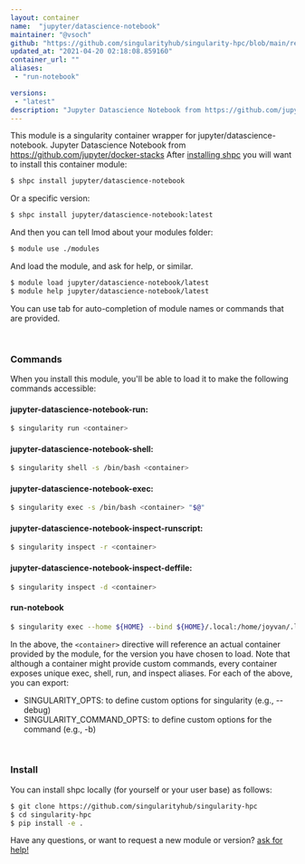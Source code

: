 ```yaml
---
layout: container
name:  "jupyter/datascience-notebook"
maintainer: "@vsoch"
github: "https://github.com/singularityhub/singularity-hpc/blob/main/registry/jupyter/datascience-notebook/container.yaml"
updated_at: "2021-04-20 02:18:08.859160"
container_url: ""
aliases:
 - "run-notebook"

versions:
 - "latest"
description: "Jupyter Datascience Notebook from https://github.com/jupyter/docker-stacks"
---
```


This module is a singularity container wrapper for jupyter/datascience-notebook.
Jupyter Datascience Notebook from https://github.com/jupyter/docker-stacks
After [installing shpc](#install) you will want to install this container module:

```bash
$ shpc install jupyter/datascience-notebook
```

Or a specific version:

```bash
$ shpc install jupyter/datascience-notebook:latest
```

And then you can tell lmod about your modules folder:

```bash
$ module use ./modules
```

And load the module, and ask for help, or similar.

```bash
$ module load jupyter/datascience-notebook/latest
$ module help jupyter/datascience-notebook/latest
```

You can use tab for auto-completion of module names or commands that are provided.

<br>

### Commands

When you install this module, you'll be able to load it to make the following commands accessible:

#### jupyter-datascience-notebook-run:

```bash
$ singularity run <container>
```

#### jupyter-datascience-notebook-shell:

```bash
$ singularity shell -s /bin/bash <container>
```

#### jupyter-datascience-notebook-exec:

```bash
$ singularity exec -s /bin/bash <container> "$@"
```

#### jupyter-datascience-notebook-inspect-runscript:

```bash
$ singularity inspect -r <container>
```

#### jupyter-datascience-notebook-inspect-deffile:

```bash
$ singularity inspect -d <container>
```


#### run-notebook
       
```bash
$ singularity exec --home ${HOME} --bind ${HOME}/.local:/home/joyvan/.local <container> jupyter notebook --no-browser --port=$(shuf -i 2000-65000 -n 1) --ip 0.0.0.0
```



In the above, the `<container>` directive will reference an actual container provided
by the module, for the version you have chosen to load. Note that although a container
might provide custom commands, every container exposes unique exec, shell, run, and
inspect aliases. For each of the above, you can export:

 - SINGULARITY_OPTS: to define custom options for singularity (e.g., --debug)
 - SINGULARITY_COMMAND_OPTS: to define custom options for the command (e.g., -b)

<br>
  
### Install

You can install shpc locally (for yourself or your user base) as follows:

```bash
$ git clone https://github.com/singularityhub/singularity-hpc
$ cd singularity-hpc
$ pip install -e .
```

Have any questions, or want to request a new module or version? [ask for help!](https://github.com/singularityhub/singularity-hpc/issues)